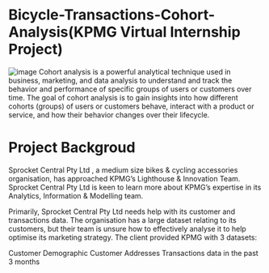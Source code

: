 # Bicycle-Transactions-Cohort-Analysis(KPMG Virtual Internship Project)
![image](https://github.com/lightbluening/Bicycle-Transactions-Cohort-Analysis/assets/93415125/05ec3bb5-958e-4ea5-a551-dc8966a1e908)
Cohort analysis is a powerful analytical technique used in business, marketing, and data analysis to understand and track the behavior and performance of specific groups of users or customers over time. The goal of cohort analysis is to gain insights into how different cohorts (groups) of users or customers behave, interact with a product or service, and how their behavior changes over their lifecycle.
# Project Backgroud
Sprocket Central Pty Ltd , a medium size bikes & cycling accessories organisation, has approached KPMG’s Lighthouse & Innovation Team. Sprocket Central Pty Ltd  is keen to learn more about KPMG’s expertise in its Analytics, Information & Modelling team. 

Primarily, Sprocket Central Pty Ltd needs help with its customer and transactions data. The organisation has a large dataset relating to its customers, but their team is unsure how to effectively analyse it to help optimise its marketing strategy. 
The client provided KPMG with 3 datasets:

Customer Demographic 
Customer Addresses
Transactions data in the past 3 months

